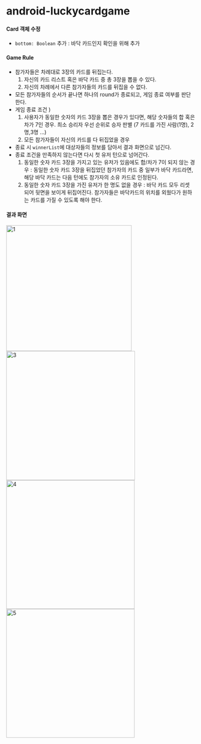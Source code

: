 # android-luckycardgame
#### Card 객체 수정
- `bottom: Boolean` 추가 : 바닥 카드인지 확인을 위해 추가


#### Game Rule
- 참가자들은 차례대로 3장의 카드를 뒤집는다.
  1. 자신의 카드 리스트 혹은 바닥 카드 중 총 3장을 뽑을 수 있다.
  2. 자신의 차례에서 다른 참가자들의 카드를 뒤집을 수 없다.
- 모든 참가자들의 순서가 끝나면 하나의 round가 종료되고, 게임 종료 여부를 판단 한다.
- 게임 종료 조건 )
  1. 사용자가 동일한 숫자의 카드 3장을 뽑은 경우가 있다면, 해당 숫자들의 합 혹은 차가 7인 경우. 최소 승리자 우선 순위로 승자 판별 (7 카드를 가진 사람(1명), 2명,3명 ...)
  2. 모든 참가자들이 자신의 카드를 다 뒤집었을 경우
- 종료 시 `winnerList`에 대상자들의 정보를 담아서 결과 화면으로 넘긴다.
- 종료 조건을 만족하지 않는다면 다시 첫 유저 턴으로 넘어간다. 
  1. 동일한 숫자 카드 3장을 가지고 있는 유저가 있음에도 합/차가 7이 되지 않는 경우 : 동일한 숫자 카드 3장을 뒤집었던 참가자의 카드 중 일부가 바닥 카드라면, 해당 바닥 카드는 다음 턴에도 참가자의 소유 카드로 인정된다.
  2. 동일한 숫자 카드 3장을 가진 유저가 한 명도 없을 경우 : 바닥 카드 모두 리셋 되어 뒷면을 보이게 뒤집어진다. 참가자들은 바닥카드의 위치를 외웠다가 원하는 카드를 가질 수 있도록 해야 한다.


#### 결과 화면

<img width="334" alt="1" src="https://github.com/JoYehyun99/android-luckycardgame/assets/81362348/2f527d24-e7a4-4003-9f19-435e8c71d432">
<img width="343" alt="3" src="https://github.com/JoYehyun99/android-luckycardgame/assets/81362348/819ccce8-0958-4a84-a212-6d70e230c8bf">
<img width="342" alt="4" src="https://github.com/JoYehyun99/android-luckycardgame/assets/81362348/0230fea7-5ed1-4f70-afe9-e36b1f0791ae">
<img width="342" alt="5" src="https://github.com/JoYehyun99/android-luckycardgame/assets/81362348/8d4001b9-2607-4b24-9ef5-8bb675f27ad5">

